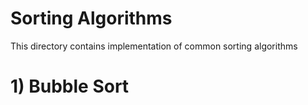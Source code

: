 # Sorting Algorithms
This directory contains implementation of common sorting algorithms
# 1) Bubble Sort
